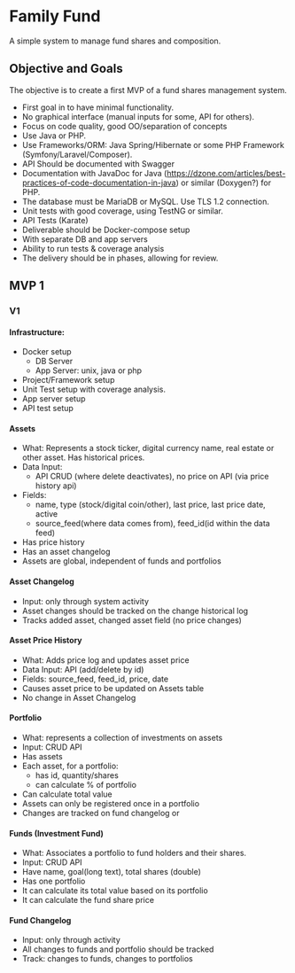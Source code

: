 # Family Fund
A simple system to manage fund shares and composition.

## Objective and Goals

The objective is to create a first MVP of a fund shares management system.
* First goal in to have minimal functionality. 
* No graphical interface (manual inputs for some, API for others).
* Focus on code quality, good OO/separation of concepts 
* Use Java or PHP.
* Use Frameworks/ORM: Java Spring/Hibernate or some PHP Framework (Symfony/Laravel/Composer).
* API Should be documented with Swagger
* Documentation with JavaDoc for Java (https://dzone.com/articles/best-practices-of-code-documentation-in-java) or similar (Doxygen?) for PHP.
* The database must be  MariaDB or MySQL. Use TLS 1.2 connection.
* Unit tests with good coverage, using TestNG or similar.
* API Tests (Karate)
* Deliverable should be Docker-compose setup 
 * With separate DB and app servers
 * Ability to run tests & coverage analysis
* The delivery should be in phases, allowing for review.

## MVP 1
### V1 
#### Infrastructure:
* Docker setup
    * DB Server
    * App Server: unix, java or php
* Project/Framework setup
* Unit Test setup with coverage analysis.
* App server setup
* API test setup

#### Assets
* What: Represents a stock ticker, digital currency name, real estate or other asset. Has historical prices.
* Data Input:
    * API CRUD (where delete deactivates), no price on API (via price history api)
* Fields: 
    * name, type (stock/digital coin/other), last price, last price date, active
    *  source_feed(where data comes from), feed_id(id within the data feed)
* Has price history
* Has an asset changelog
* Assets are global, independent of funds and portfolios

#### Asset Changelog
* Input: only through system activity
* Asset changes should be tracked on the change historical log 
* Tracks added asset, changed asset field (no price changes)

#### Asset Price History
* What: Adds price log and updates asset price
* Data Input: API (add/delete by id)
* Fields: source_feed, feed_id, price, date
* Causes asset price to be updated on Assets table
* No change in Asset Changelog

#### Portfolio
* What: represents a collection of investments on assets
* Input: CRUD API
* Has assets
* Each asset, for a portfolio: 
    * has id, quantity/shares
    * can calculate % of portfolio
* Can calculate total value
* Assets can only be registered once in a portfolio
* Changes are tracked on fund changelog or 

#### Funds (Investment Fund)
* What: Associates a portfolio to fund holders and their shares.
* Input: CRUD API
* Have name, goal(long text), total shares (double)
* Has one portfolio
* It can calculate its total value based on its portfolio
* It can calculate the fund share price

#### Fund Changelog
* Input: only through activity
* All changes to funds and portfolio should be tracked 
* Track: changes to funds, changes to portfolios




